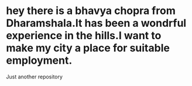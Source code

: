 # hey there is a bhavya chopra from Dharamshala.It has been a wondrful experience in the hills.I want to make my city a place for suitable employment.
Just another repository
